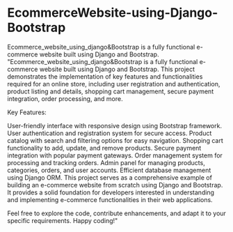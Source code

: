 # EcommerceWebsite-using-Django-Bootstrap
Ecommerce_website_using_django&amp;Bootstrap is a fully functional e-commerce website built using Django and Bootstrap. 
"Ecommerce_website_using_django&Bootstrap is a fully functional e-commerce website built using Django and Bootstrap. This project demonstrates the implementation of key features and functionalities required for an online store, including user registration and authentication, product listing and details, shopping cart management, secure payment integration, order processing, and more.

Key Features:

User-friendly interface with responsive design using Bootstrap framework.
User authentication and registration system for secure access.
Product catalog with search and filtering options for easy navigation.
Shopping cart functionality to add, update, and remove products.
Secure payment integration with popular payment gateways.
Order management system for processing and tracking orders.
Admin panel for managing products, categories, orders, and user accounts.
Efficient database management using Django ORM.
This project serves as a comprehensive example of building an e-commerce website from scratch using Django and Bootstrap. It provides a solid foundation for developers interested in understanding and implementing e-commerce functionalities in their web applications.

Feel free to explore the code, contribute enhancements, and adapt it to your specific requirements. Happy coding!"
